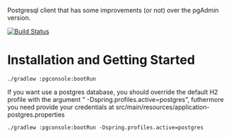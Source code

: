 Postgresql client that has some improvements (or not) over the pgAdmin version.

[![Build Status](https://travis-ci.org/luksrn/pgconsole.svg?branch=master)](https://travis-ci.org/luksrn/pgconsole)


Installation and Getting Started
================================

```
./gradlew :pgconsole:bootRun
```
If you want use a postgres database, you should override the default H2 profile with the argument " -Dspring.profiles.active=postgres", futhermore you need provide your credentials at src/main/resources/application-postgres.properties
```
./gradlew :pgconsole:bootRun -Dspring.profiles.active=postgres
 ```

